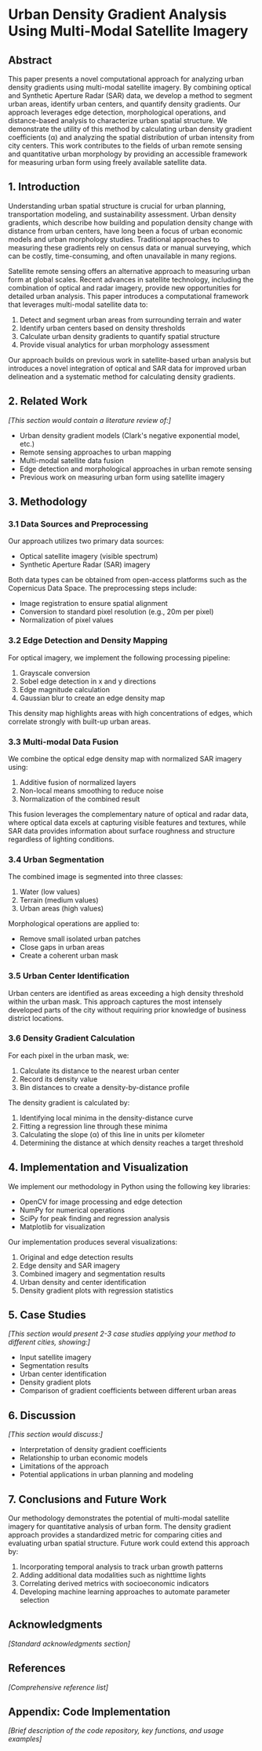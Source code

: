 # Urban Density Gradient Analysis Using Multi-Modal Satellite Imagery

## Abstract

This paper presents a novel computational approach for analyzing urban density gradients using multi-modal satellite imagery. By combining optical and Synthetic Aperture Radar (SAR) data, we develop a method to segment urban areas, identify urban centers, and quantify density gradients. Our approach leverages edge detection, morphological operations, and distance-based analysis to characterize urban spatial structure. We demonstrate the utility of this method by calculating urban density gradient coefficients (α) and analyzing the spatial distribution of urban intensity from city centers. This work contributes to the fields of urban remote sensing and quantitative urban morphology by providing an accessible framework for measuring urban form using freely available satellite data.

## 1. Introduction

Understanding urban spatial structure is crucial for urban planning, transportation modeling, and sustainability assessment. Urban density gradients, which describe how building and population density change with distance from urban centers, have long been a focus of urban economic models and urban morphology studies. Traditional approaches to measuring these gradients rely on census data or manual surveying, which can be costly, time-consuming, and often unavailable in many regions.

Satellite remote sensing offers an alternative approach to measuring urban form at global scales. Recent advances in satellite technology, including the combination of optical and radar imagery, provide new opportunities for detailed urban analysis. This paper introduces a computational framework that leverages multi-modal satellite data to:

1. Detect and segment urban areas from surrounding terrain and water
2. Identify urban centers based on density thresholds
3. Calculate urban density gradients to quantify spatial structure
4. Provide visual analytics for urban morphology assessment

Our approach builds on previous work in satellite-based urban analysis but introduces a novel integration of optical and SAR data for improved urban delineation and a systematic method for calculating density gradients.

## 2. Related Work

*[This section would contain a literature review of:]*
- Urban density gradient models (Clark's negative exponential model, etc.)
- Remote sensing approaches to urban mapping
- Multi-modal satellite data fusion
- Edge detection and morphological approaches in urban remote sensing
- Previous work on measuring urban form using satellite imagery

## 3. Methodology

### 3.1 Data Sources and Preprocessing

Our approach utilizes two primary data sources:
- Optical satellite imagery (visible spectrum)
- Synthetic Aperture Radar (SAR) imagery

Both data types can be obtained from open-access platforms such as the Copernicus Data Space. The preprocessing steps include:
- Image registration to ensure spatial alignment
- Conversion to standard pixel resolution (e.g., 20m per pixel)
- Normalization of pixel values

### 3.2 Edge Detection and Density Mapping

For optical imagery, we implement the following processing pipeline:
1. Grayscale conversion
2. Sobel edge detection in x and y directions
3. Edge magnitude calculation
4. Gaussian blur to create an edge density map

This density map highlights areas with high concentrations of edges, which correlate strongly with built-up urban areas.

### 3.3 Multi-modal Data Fusion

We combine the optical edge density map with normalized SAR imagery using:
1. Additive fusion of normalized layers
2. Non-local means smoothing to reduce noise
3. Normalization of the combined result

This fusion leverages the complementary nature of optical and radar data, where optical data excels at capturing visible features and textures, while SAR data provides information about surface roughness and structure regardless of lighting conditions.

### 3.4 Urban Segmentation

The combined image is segmented into three classes:
1. Water (low values)
2. Terrain (medium values)
3. Urban areas (high values)

Morphological operations are applied to:
- Remove small isolated urban patches
- Close gaps in urban areas
- Create a coherent urban mask

### 3.5 Urban Center Identification

Urban centers are identified as areas exceeding a high density threshold within the urban mask. This approach captures the most intensely developed parts of the city without requiring prior knowledge of business district locations.

### 3.6 Density Gradient Calculation

For each pixel in the urban mask, we:
1. Calculate its distance to the nearest urban center
2. Record its density value
3. Bin distances to create a density-by-distance profile

The density gradient is calculated by:
1. Identifying local minima in the density-distance curve
2. Fitting a regression line through these minima
3. Calculating the slope (α) of this line in units per kilometer
4. Determining the distance at which density reaches a target threshold

## 4. Implementation and Visualization

We implement our methodology in Python using the following key libraries:
- OpenCV for image processing and edge detection
- NumPy for numerical operations
- SciPy for peak finding and regression analysis
- Matplotlib for visualization

Our implementation produces several visualizations:
1. Original and edge detection results
2. Edge density and SAR imagery
3. Combined imagery and segmentation results
4. Urban density and center identification
5. Density gradient plots with regression statistics

## 5. Case Studies

*[This section would present 2-3 case studies applying your method to different cities, showing:]*
- Input satellite imagery
- Segmentation results
- Urban center identification
- Density gradient plots
- Comparison of gradient coefficients between different urban areas

## 6. Discussion

*[This section would discuss:]*
- Interpretation of density gradient coefficients
- Relationship to urban economic models
- Limitations of the approach
- Potential applications in urban planning and modeling

## 7. Conclusions and Future Work

Our methodology demonstrates the potential of multi-modal satellite imagery for quantitative analysis of urban form. The density gradient approach provides a standardized metric for comparing cities and evaluating urban spatial structure. Future work could extend this approach by:
1. Incorporating temporal analysis to track urban growth patterns
2. Adding additional data modalities such as nighttime lights
3. Correlating derived metrics with socioeconomic indicators
4. Developing machine learning approaches to automate parameter selection

## Acknowledgments

*[Standard acknowledgments section]*

## References

*[Comprehensive reference list]*

## Appendix: Code Implementation

*[Brief description of the code repository, key functions, and usage examples]*
